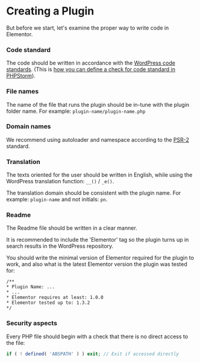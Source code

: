 # Creating a Plugin

But before we start, let's examine the proper way to write code in Elementor.

### Code standard
The code should be written in accordance with the [WordPress code standards](https://codex.wordpress.org/WordPress_Coding_Standards). (This is [how you can define a check for code standard in PHPStorm](https://kellenmace.com/set-up-php-codesniffer-in-phpstorm-with-wordpress-coding-standards/)).

### File names
The name of the file that runs the plugin should be in-tune with the plugin folder name. For example: `plugin-name/plugin-name.php`

### Domain names
We recommend using autoloader and namespace according to the [PSR-2](http://www.php-fig.org/psr/psr-2/) standard.


### Translation
The texts oriented for the user should be written in English, while using the WordPress translation function:  `__()` / `_e()`.

The translation domain should be consistent with the plugin name. For example: `plugin-name` and not initials: `pn`.

### Readme
The Readme file should be written in a clear manner.

It is recommended to include the 'Elementor' tag so the plugin turns up in search results in the WordPress repository.

You should write the minimal version of Elementor required for the plugin to work, and also what is the latest Elementor version the plugin was tested for:

``` 
/**
* Plugin Name: ...
* ...
* Elementor requires at least: 1.0.0
* Elementor tested up to: 1.3.2
*/
```

### Security aspects
Every PHP file should begin with a check that there is no direct access to the file:

```php
if ( ! defined( 'ABSPATH' ) ) exit; // Exit if accessed directly
```
